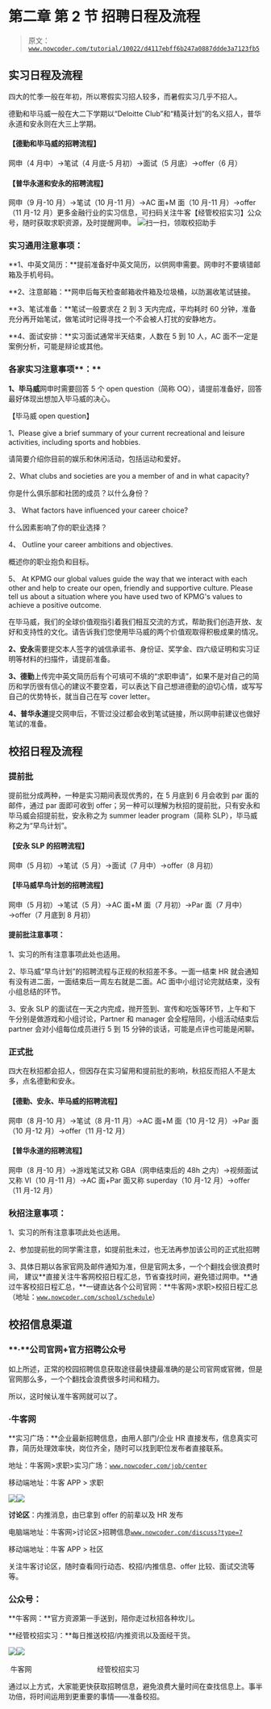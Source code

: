 # 第二章 第 2 节 招聘日程及流程

> 原文：[`www.nowcoder.com/tutorial/10022/d4117ebff6b247a0887ddde3a7123fb5`](https://www.nowcoder.com/tutorial/10022/d4117ebff6b247a0887ddde3a7123fb5)

## **实习日程及流程**

四大的忙季一般在年初，所以寒假实习招人较多，而暑假实习几乎不招人。

德勤和毕马威一般在大二下学期以“Deloitte Club”和“精英计划”的名义招人，普华永道和安永则在大三上学期。

#### 【德勤和毕马威的招聘流程】

网申（4 月中）→笔试（4 月底-5 月初）→面试（5 月底）→offer（6 月）

#### 【普华永道和安永的招聘流程】

网申（9 月-10 月）→笔试（10 月-11 月）→AC 面+M 面（10 月-11 月）→offer（11 月-12 月）更多金融行业的实习信息，可扫码关注牛客【经管校招实习】公众号，随时获取求职资源，及时提醒网申。 ![](img/7963177a8c8d374eda62ba24e873ce24.png)扫一扫，领取校招助手

### **实习****通用注意事项****：**

**1、中英文简历：**提前准备好中英文简历，以供网申需要。网申时不要填错邮箱及手机号码。

**2、注意邮箱：**网申后每天检查邮箱收件箱及垃圾桶，以防漏收笔试链接。

**3、笔试准备：**笔试一般要求在 2 到 3 天内完成，平均耗时 60 分钟，准备充分再开始笔试，做笔试时记得寻找一个不会被人打扰的安静地方。

**4、面试安排：**实习面试通常半天结束，人数在 5 到 10 人，AC 面不一定是案例分析，可能是辩论或其他。

### **各家****实习****注意事项****：**

**1、毕马威**网申时需要回答 5 个 open question（简称 OQ），请提前准备好，回答最好体现出想加入毕马威的决心。

【毕马威 open question】

1、Please give a brief summary of your current recreational and leisure activities, including sports and hobbies. 

请简要介绍你目前的娱乐和休闲活动，包括运动和爱好。

2、What clubs and societies are you a member of and in what capacity?

你是什么俱乐部和社团的成员？以什么身份？

3、 What factors have influenced your career choice?

什么因素影响了你的职业选择？

4、 Outline your career ambitions and objectives.

概述你的职业抱负和目标。

5、 At KPMG our global values guide the way that we interact with each other and help to create our open, friendly and supportive culture. Please tell us about a situation where you have used two of KPMG's values to achieve a positive outcome.

在毕马威，我们的全球价值观指引着我们相互交流的方式，帮助我们创造开放、友好和支持性的文化。请告诉我们您使用毕马威的两个价值观取得积极成果的情况。

**2、安永**需要提交本人签字的诚信承诺书、身份证、奖学金、四六级证明和实习证明等材料的扫描件，请提前准备。

**3、德勤**上传完中英文简历后有个可填可不填的“求职申请”，如果不是对自己的简历和学历很有信心的建议不要空着，可以表达下自己想进德勤的迫切心情，或写写自己的优势特长，就当自己在写 cover letter。

**4、普华永道**提交网申后，不管过没过都会收到笔试链接，所以网申前建议也做好笔试的准备。

## **校招日程及流程**

### **提前批**

提前批分成两种，一种是实习期间表现优秀的，在 5 月底到 6 月会收到 par 面的邮件，通过 par 面即可收到 offer；另一种可以理解为秋招的提前批，只有安永和毕马威会招提前批，安永称之为 summer leader program（简称 SLP），毕马威称之为“早鸟计划”。

#### 【安永 SLP 的招聘流程】

网申（5 月初）→笔试（5 月）→面试（7 月中）→offer（8 月初）

#### 【毕马威早鸟计划的招聘流程】

网申（5 月初）→笔试（5 月）→AC 面+M 面（7 月初）→Par 面（7 月中）→offer（7 月底到 8 月初）

#### **提前批****注意事项****：**

1、实习的所有注意事项此处也适用。

2、毕马威“早鸟计划”的招聘流程与正规的秋招差不多。一面一结束 HR 就会通知有没有进二面，一面结束后一周左右就是二面。AC 面中小组讨论完就结束，没有小组总结的环节。

3、安永 SLP 的面试在一天之内完成，抛开签到、宣传和吃饭等环节，上午和下午分别是做游戏和小组讨论，Partner 和 manager 会全程陪同，小组活动结束后 partner 会对小组每位成员进行 5 到 15 分钟的谈话，可能是点评也可能是闲聊。

### **正式批**

四大在秋招都会招人，但因存在实习留用和提前批的影响，秋招反而招人不是太多，点名德勤和安永。

#### 【德勤、安永、毕马威的招聘流程】

网申（8 月-10 月）→笔试（8 月-11 月）→AC 面+M 面（10 月-12 月）→Par 面（10 月-12 月）→offer（11 月-12 月）

#### 【普华永道的招聘流程】

网申（8 月-10 月）→游戏笔试又称 GBA（网申结束后的 48h 之内）→视频面试又称 VI（10 月-11 月）→AC 面+Par 面又称 superday（10 月-12 月）→offer（11 月-12 月）

### **秋招****注意事项****：**

1、实习的所有注意事项此处也适用。

2、参加提前批的同学需注意，如提前批未过，也无法再参加该公司的正式批招聘

3、具体日期以各家官网及邮件通知为准，但是官网太多，一个个翻找会很浪费时间， 建议**直接关注牛客网校招日程汇总，节省查找时间，避免错过网申。**通过牛客校招日程汇总，**一键直达各个公司官网：**牛客网>求职>校招日程汇总（地址：[`www.nowcoder.com/school/schedule`](https://www.nowcoder.com/school/schedule)）

## **校招信息渠道**

### **·****公司官网+官方招聘公众号**

如上所述，正常的校园招聘信息获取途径最快捷最准确的是公司官网或官微，但是官网那么多，一个个翻找会浪费很多时间和精力。

所以，这时候认准牛客网就可以了。

### **·牛客网**

**实习广场：**企业最新招聘信息，由用人部门/企业 HR 直接发布，信息真实可靠，简历处理效率快，岗位齐全，随时可以找到职位发布者直接联系。 

地址：牛客网>求职>实习广场：[`www.nowcoder.com/job/center`](https://www.nowcoder.com/job/center)  

移动端地址：牛客 APP > 求职

![](img/3751c81695dbf2e809e600265a86dd24.png)![](img/880e9f68a57834c7636daecd55cbfbea.png)

**讨论区**：内推消息，由已拿到 offer 的前辈以及 HR 发布

电脑端地址：牛客网>讨论区>招聘信息[`www.nowcoder.com/discuss?type=7`](https://www.nowcoder.com/discuss?type=7) 

移动端地址：牛客 APP > 社区 

关注牛客讨论区，随时查看同行动态、校招/内推信息、offer 比较、面试交流等等。

### **公众号：**

**牛客网：**官方资源第一手送到，陪你走过秋招各种坎儿。

**经管校招实习：**每日推送校招/内推资讯以及面经干货。

![](img/71e086c7e81c0c11ac7dbb18f9be0d5c.png)![](img/abe79c7c1be85be621007c30f25d4478.png) 

 牛客网                                 经管校招实习

通过以上方式，大家能更快获取招聘信息，避免浪费大量时间在查找信息上。事半功倍，将时间运用到更重要的事情——准备校招。